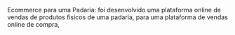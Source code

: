 Ecommerce para uma Padaria: foi desenvolvido uma plataforma online de vendas de produtos fisicos de uma padaria, para uma plataforma de vendas online de compra, 
